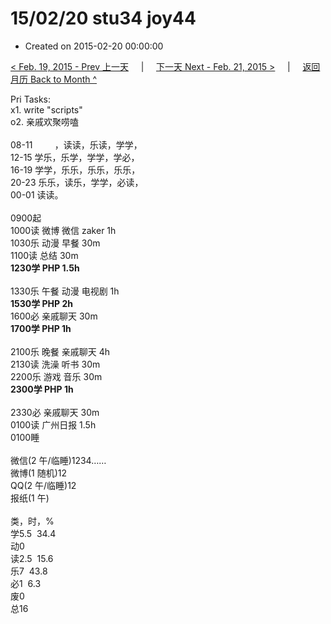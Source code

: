 # 15/02/20 stu34 joy44

- Created on 2015-02-20 00:00:00

[< Feb. 19, 2015 - Prev 上一天](/_archived/lifelogs/2015/02/d19.md) &nbsp; &nbsp; | &nbsp; &nbsp; [下一天 Next - Feb. 21, 2015 >](/_archived/lifelogs/2015/02/d21.md) &nbsp; &nbsp; |  &nbsp; &nbsp; [返回月历 Back to Month ^](/_archived/lifelogs/2015/02/index.md)
<br/><div>Pri Tasks:<br/>x1. write "scripts"<br/>o2. 亲戚欢聚唠嗑<div><br/></div>08-11         ，读读，乐读，学学，<br/>12-15 学乐，乐学，学学，学必，<br/>16-19 学学，乐乐，乐乐，乐乐，<br/>20-23 乐乐，读乐，学学，必读，<br/>00-01 读读。<div><br/></div>0900起<br/>1000读 微博 微信 zaker 1h<br/>1030乐 动漫 早餐 30m<br/>1100读 总结 30m<br/><b>1230学 PHP 1.5h</b><div><br/></div>1330乐 午餐 动漫 电视剧 1h<br/><b>1530学 PHP 2h</b><br/>1600必 亲戚聊天 30m<br/><b>1700学 PHP 1h</b><br/><br/>2100乐 晚餐 亲戚聊天 4h<br/>2130读 洗澡 听书 30m<br/>2200乐 游戏 音乐 30m<br/><b>2300学 PHP 1h</b><div><br/></div>2330必 亲戚聊天 30m<br/>0100读 广州日报 1.5h<br/>0100睡<div><br/></div>微信(2 午/临睡)1234……<br/>微博(1 随机)12<br/>QQ(2 午/临睡)12<br/>报纸(1 午)<div><br/></div>类，时，%<br/>学5.5  34.4<br/>动0<br/>读2.5  15.6<br/>乐7  43.8<br/>必1  6.3<br/>废0<br/>总16
